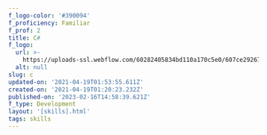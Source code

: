 ```yaml
---
f_logo-color: '#390094'
f_proficiency: Familiar
f_prof: 2
title: C#
f_logo:
  url: >-
    https://uploads-ssl.webflow.com/60282405834bd110a170c5e0/607ce2926720df1d1915efef_skill5%20(1).png
  alt: null
slug: c
updated-on: '2021-04-19T01:53:55.611Z'
created-on: '2021-04-19T01:20:23.232Z'
published-on: '2023-02-16T14:58:39.621Z'
f_type: Development
layout: '[skills].html'
tags: skills
---
```



